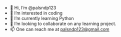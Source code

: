 - 👋 Hi, I’m @palsndp123
- 👀 I’m interested in coding
- 🌱 I’m currently learning Python
- 💞️ I’m looking to collaborate on any learning project.
- 📫 One can reach me at palsndp123@gmail.com

<!---
palsndp123/palsndp123 is a ✨ special ✨ repository because its `README.md` (this file) appears on your GitHub profile.
You can click the Preview link to take a look at your changes.
--->
